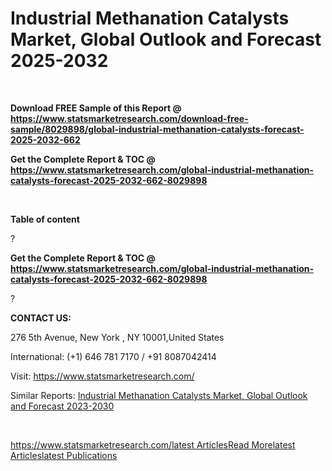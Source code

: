 <h1>Industrial Methanation Catalysts Market, Global Outlook and Forecast 2025-2032</h1><br/><p><strong>Download FREE Sample of this Report @ <a href="https://www.statsmarketresearch.com/download-free-sample/8029898/global-industrial-methanation-catalysts-forecast-2025-2032-662">https://www.statsmarketresearch.com/download-free-sample/8029898/global-industrial-methanation-catalysts-forecast-2025-2032-662</a></strong></p>
 
 
 
 <div><b>Get the Complete Report & TOC @ <a href="https://www.statsmarketresearch.com/global-industrial-methanation-catalysts-forecast-2025-2032-662-8029898">https://www.statsmarketresearch.com/global-industrial-methanation-catalysts-forecast-2025-2032-662-8029898</a></b></div>
 
 
 
 <p><br />
 
 <b>Table of content</b></p>
 
 
 
 <p>? </p>
 
 
 
 <div><b>Get the Complete Report & TOC @ <a href="https://www.statsmarketresearch.com/global-industrial-methanation-catalysts-forecast-2025-2032-662-8029898">https://www.statsmarketresearch.com/global-industrial-methanation-catalysts-forecast-2025-2032-662-8029898</a></b></div>
 
 
 
 <p>? </p>
 
 
 
 <p><b>CONTACT US:</b><br />
 
 276 5th Avenue, New York , NY 10001,United States<br />
 
 International: (+1) 646 781 7170 / +91 8087042414<br />
 
 Visit: <a href="https://www.statsmarketresearch.com/">https://www.statsmarketresearch.com/</a><br />
 
 Similar Reports: <a href="https://www.statsmarketresearch.com/global-industrial-methanation-catalysts-forecast-2025-2032-662-8029898">Industrial Methanation Catalysts Market, Global Outlook and Forecast 2023-2030</a><br />
 
 <br />
 
 <a href="https://gyeongbokgung.com">https://www.statsmarketresearch.com/</a><a href="https://hallyeomaritime.com">latest Articles</a><a href="https://jingwansa.com">Read More</a><a href="https://nguoiviet.jp/">latest Articles</a><a href="https://www.intelmarketresearch.com/">latest Publications</a></p>
